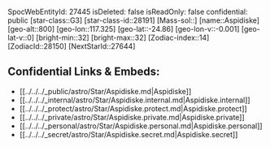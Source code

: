 ﻿---
location: [-24.86,-117.325,800]
type: Star
tags:
- astro/Star

---
SpocWebEntityId: 27445
isDeleted: false
isReadOnly: false
confidential: public
[star-class::G3]
[star-class-id::28191]
[Mass-sol::]
[name::Aspidiske]
[geo-alt::800]
[geo-lon::117.325]
[geo-lat::-24.86]
[geo-lon-v::-0.001]
[geo-lat-v::0]
[bright-min::32]
[bright-max::32]
[Zodiac-index::14]
[ZodiacId::28150]
[NextStarId::27644]



## Confidential Links & Embeds: 
- [[../../../_public/astro/Star/Aspidiske.md|Aspidiske]] 
- [[../../../_internal/astro/Star/Aspidiske.internal.md|Aspidiske.internal]] 
- [[../../../_protect/astro/Star/Aspidiske.protect.md|Aspidiske.protect]] 
- [[../../../_private/astro/Star/Aspidiske.private.md|Aspidiske.private]] 
- [[../../../_personal/astro/Star/Aspidiske.personal.md|Aspidiske.personal]] 
- [[../../../_secret/astro/Star/Aspidiske.secret.md|Aspidiske.secret]]

